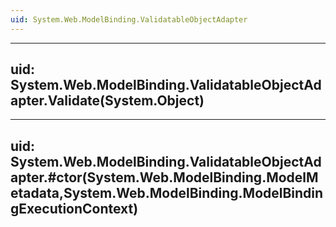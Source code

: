 ```yaml
---
uid: System.Web.ModelBinding.ValidatableObjectAdapter
---
```


---
uid: System.Web.ModelBinding.ValidatableObjectAdapter.Validate(System.Object)
---

---
uid: System.Web.ModelBinding.ValidatableObjectAdapter.#ctor(System.Web.ModelBinding.ModelMetadata,System.Web.ModelBinding.ModelBindingExecutionContext)
---
